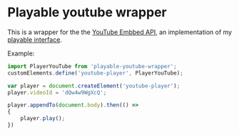 # Playable youtube wrapper

This is a wrapper for the the [YouTube Embbed API](https://developers.google.com/youtube/iframe_api_reference), an 
implementation of my [playable interface](https://github.com/adinan-cenci/playable).

Example:

```js
import PlayerYouTube from 'playable-youtube-wrapper';
customElements.define('youtube-player', PlayerYouTube);

var player = document.createElement('youtube-player');
player.videoId = 'dQw4w9WgXcQ';

player.appendTo(document.body).then(() => 
{
    player.play();
})
```

